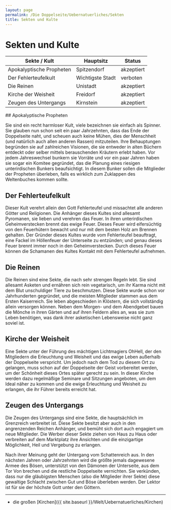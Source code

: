 ```yaml
---
layout: page
permalink: /Die Doppelseite/Uebernatuerliches/Sekten
title: Sekten und Kulte
---
```


# Sekten und Kulte

<table>
<thead>
<tr><th>Sekte / Kult</th><th>Hauptsitz</th><th>Status</th></tr>
</thead>
<tbody>
<tr><td>Apokalyptische Propheten</td><td>Spitzendorf</td><td>akzeptiert</td></tr>
<tr><td>Der Fehlerteufelkult</td><td>Wichtigste Stadt</td><td>verboten</td></tr>
<tr><td>Die Reinen</td><td>Unistadt</td><td>akzeptiert</td></tr>
<tr><td>Kirche der Weisheit</td><td>Freidorf</td><td>akzeptiert</td></tr>
<tr><td>Zeugen des Untergangs</td><td>Kirnstein</td><td>akzeptiert</td></tr>
</tbody>
</table>
## Apokalyptische Propheten

Sie sind ein recht harmloser Kult, viele bezeichnen sie einfach als Spinner. Sie glauben nun schon seit ein paar Jahrzehnten, dass das Ende der Doppelseite naht, und scheuen auch keine Mühen, dies der Menschheit (und natürlich auch allen anderen Rassen) mitzuteilen. Ihre Behauptungen begründen sie auf zahlreichen Visionen, die sie entweder in alten Büchern entdeckt oder selber mittels berauschenden Kräutern erlebt haben. Vor jedem Jahreswechsel bunkern sie Vorräte und vor ein paar Jahren haben sie sogar ein Komitee gegründet, das die Planung eines riesigen unterirdischen Bunkers beaufsichtigt. In diesem Bunker sollen die Mitglieder der Propheten überleben, falls es wirklich zum Zuklappen des Weltenbuches kommen sollte.

## Der Fehlerteufelkult

Dieser Kult verehrt allein den Gott Fehlerteufel und missachtet alle anderen Götter und Religionen. Die Anhänger dieses Kultes sind allesamt Pyromanen, sie lieben und verehren das Feuer. In ihren unterirdischen Geheimverstecken brennt das ewige Feuer. Dieses Feuer wird eifersüchtig von den Feuerhütern bewacht und nur mit dem besten Holz am Brennen gehalten. Der Gründer dieses Kultes wurde vom Fehlerteufel beauftragt, eine Fackel im Höllenfeuer der Unterseite zu entzünden; und genau dieses Feuer brennt immer noch in den Geheimverstecken. Durch dieses Feuer können die Schamanen des Kultes Kontakt mit dem Fehlerteufel aufnehmen.

## Die Reinen

Die Reinen sind eine Sekte, die nach sehr strengen Regeln lebt. Sie sind allesamt Asketen und ernähren sich rein vegetarisch, um ihr Karma nicht mit dem Blut unschuldiger Tiere zu beschmutzen. Diese Sekte wurde schon vor Jahrhunderten gegründet, und die meisten Mitglieder stammen aus dem Ersten Kaiserreich. Sie leben abgeschieden in Klöstern, die sich vollständig allein versorgen können. Neben dem Morgen- und dem Abendgebet bauen die Mönche in ihren Gärten und auf ihren Feldern alles an, was sie zum Leben benötigen, was dank ihrer asketischen Lebensweise nicht ganz soviel ist.

## Kirche der Weisheit

Eine Sekte unter der Führung des mächtigen Lichtmagiers OhHell, der den Mitgliedern die Erleuchtung und Weisheit und das ewige Leben außerhalb der Doppelseite verspricht. Um jedoch nach dem Tod zu diesem Ort zu gelangen, muss schon auf der Doppelseite der Geist vorbereitet werden, um der Schönheit dieses Ortes später gerecht zu sein. In dieser Kirche werden dazu regelmäßige Seminare und Sitzungen angeboten, um dem Ideal näher zu kommen und die ewige Erleuchtung und Weisheit zu erlangen, die ihr Führer bereits erreicht hat.

## Zeugen des Untergangs

Die Zeugen des Untergangs sind eine Sekte, die hauptsächlich im Grenzreich verbreitet ist. Diese Sekte besitzt aber auch in den angrenzenden Reichen Anhänger, und bemüht sich dort auch engagiert um neue Mitglieder. Die Werber dieser Sekte ziehen von Haus zu Haus oder verbreiten auf dem Marktplatz ihre Ansichten und die einzigartige Möglichkeit, Heil und Vergebung zu erlangen.

Nach ihrer Meinung geht der Untergang vom Schattenreich aus. In den nächsten Jahren oder Jahrzehnten wird die größte jemals dagewesene Armee des Bösen, unterstützt von den Dämonen der Unterseite, aus dem Tor Von brechen und die restliche Doppelseite vernichten. Sie verkünden, dass nur die gläubigsten Menschen (also die Mitglieder ihrer Sekte) diese gewaltige Schlacht zwischen Gut und Böse überleben werden. Der Lektor ist für sie der höchste Gott unter den Göttern.


***
- die großen [Kirchen]({{ site.baseurl }}/Welt/Uebernatuerliches/Kirchen)

